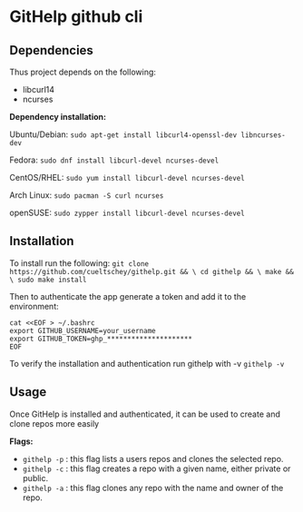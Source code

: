 # GitHelp github cli

## Dependencies
Thus project depends on the following:
* libcurl14
* ncurses

**Dependency installation:**

Ubuntu/Debian:
`sudo apt-get install libcurl4-openssl-dev libncurses-dev`

Fedora:
`sudo dnf install libcurl-devel ncurses-devel`

CentOS/RHEL:
`sudo yum install libcurl-devel ncurses-devel`

Arch Linux:
`sudo pacman -S curl ncurses`

openSUSE:
`sudo zypper install libcurl-devel ncurses-devel`

## Installation

To install run the following:
`git clone https://github.com/cueltschey/githelp.git && \
cd githelp && \
make && \
sudo make install`

Then to authenticate the app generate a token and add it to the environment:
```
cat <<EOF > ~/.bashrc 
export GITHUB_USERNAME=your_username
export GITHUB_TOKEN=ghp_*********************
EOF
```

To verify the installation and authentication run githelp with -v
`githelp -v`

## Usage

Once GitHelp is installed and authenticated, it can be used to create and clone repos more easily

**Flags:**
* `githelp -p` : this flag lists a users repos and clones the selected repo.
* `githelp -c` : this flag creates a repo with a given name, either private or public.
* `githelp -a` : this flag clones any repo with the name and owner of the repo.



